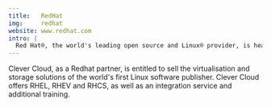 ```yaml
---
title:   RedHat
img:     redhat
website: www.redhat.com
intro: |
  Red Hat®, the world's leading open source and Linux® provider, is headquartered in Raleigh, NC, with satellite offices worldwide. Red Hat is leading Linux and open source solutions into the mainstream by making high-quality, low-cost technology accessible.
---
```

Clever Cloud, as a Redhat partner, is entitled to sell the virtualisation and
storage solutions of the world's first Linux software publisher.
Clever Cloud offers RHEL, RHEV and RHCS, as well as an integration service and
additional training.
